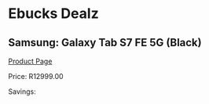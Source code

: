 
# Ebucks Dealz
## Samsung: Galaxy Tab S7 FE 5G (Black)
[Product Page](https://www.ebucks.com/web/shop/productSelected.do?prodId=1225981807&catId=1233326260)

Price: R12999.00

Savings: 


	